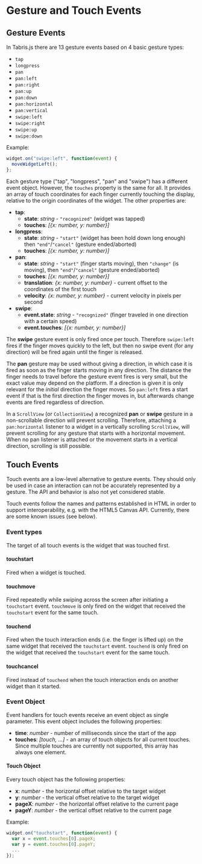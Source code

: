 Gesture and Touch Events
========================

## Gesture Events

In Tabris.js there are 13 gesture events based on 4 basic gesture types:  

- `tap`
- `longpress`
- `pan`
- `pan:left` 
- `pan:right` 
- `pan:up`
- `pan:down` 
- `pan:horizontal` 
- `pan:vertical`
- `swipe:left`
- `swipe:right` 
- `swipe:up`
- `swipe:down` 

Example:

```javascript
widget.on("swipe:left", function(event) {
  moveWidgetLeft();
};
```

Each gesture type ("tap", "longpress", "pan" and "swipe") has a different event object. However, the `touches` property is the same for all. It provides an array of touch coordinates for each finger currently touching the display, relative to the origin coordinates of the widget. The other properties are: 

- **tap**:  
    - **state**: *string* - `"recognized"` (widget was tapped)
    - **touches**: *[{x: number, y: number}]* 
- **longpress**: 
     - **state**: *string* - `"start"` (widget has been hold down long enough) then `"end"`/`"cancel"` (gesture ended/aborted)
     - **touches**: *[{x: number, y: number}]*
- **pan**: 
     - **state**: *string* - `"start"` (finger starts moving), then `"change"` (is moving), then `"end"`/`"cancel"` (gesture ended/aborted)
     - **touches**: *[{x: number, y: number}]*
     - **translation**: *{x: number, y: number}* - current offset to the coordinates of the first touch 
     - **velocity**: *{x: number, y: number}* - current velocity in pixels per second
- **swipe**: 
    - **event.state**: *string* - `"recognized"` (finger traveled in one direction with a certain speed)
    - **event.touches**: *[{x: number, y: number}]*

The **swipe** gesture event is only fired once per touch. Therefore `swipe:left` fires if the finger moves quickly to the left, but then no swipe event (for any direction) will be fired again until the finger is released.

The **pan** gesture may be used without giving a direction, in which case it is fired as soon as the finger starts moving in any direction. The distance the finger needs to travel before the gesture event fires is very small, but the exact value may depend on the platform. If a direction is given it is only relevant for the *initial* direction the finger moves. So `pan:left` fires a start event if that is the first direction the finger moves in, but afterwards change events are fired regardless of direction.

In a `ScrollView` (or `CollectionView`) a recognized **pan** or **swipe** gesture in a non-scrollable direction will prevent scrolling. Therefore, attaching a `pan:horizontal` listener to a widget in a vertically scrolling `ScrollView`, will prevent scrolling for any gesture that starts with a horizontal movement. When no pan listener is attached or the movement starts in a vertical direction, scrolling is still possible.

## Touch Events
Touch events are a low-level alternative to gesture events. They should only be used in case an interaction can not be accurately represented by a gesture. The API and behavior is also not yet considered stable.

Touch events follow the names and patterns established in HTML in order to support interoperability, e.g. with the HTML5 Canvas API. Currently, there are some known issues (see below).

### Event types

The target of all touch events is the widget that was touched first.

#### touchstart
Fired when a widget is touched.

#### touchmove
Fired repeatedly while swiping across the screen after initiating a `touchstart` event. `touchmove` is only fired on the widget that received the `touchstart` event for the same touch.

#### touchend
Fired when the touch interaction ends (i.e. the finger is lifted up) on the same widget that received the `touchstart` event. `touchend` is only fired on the widget that received the `touchstart` event for the same touch.

#### touchcancel
Fired instead of `touchend` when the touch interaction ends on another widget than it started.

### Event Object

Event handlers for touch events receive an event object as single parameter. This event object includes the following properties:

- **time**: *number* - number of milliseconds since the start of the app
- **touches**: *[touch, ...]* - an array of touch objects for all current touches. Since multiple touches are currently not supported, this array has always one element.

#### Touch Object

Every touch object has the following properties:

- **x**: *number* - the horizontal offset relative to the target widget
- **y**: *number* - the vertical offset relative to the target widget
- **pageX**: *number* - the horizontal offset relative to the current page
- **pageY**: *number* - the vertical offset relative to the current page

Example:
```javascript
widget.on("touchstart", function(event) {
  var x = event.touches[0].pageX;
  var y = event.touches[0].pageY;
  ...
});
```

